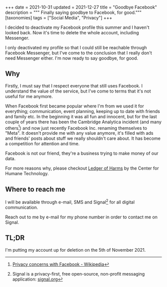+++
date = 2021-10-31
updated = 2021-12-27
title = "Goodbye Facebook"
description = """
Finally saying goodbye to Facebook, for good."""
[taxonomies]
tags = ["Social Media", "Privacy"] 
+++

I decided to deactivate my Facebook profile this summer and I haven't looked
back. Now it's time to delete the whole account, including Messenger.

I only deactivated my profile so that I could still be reachable through
Facebook Messenger, but I've come to the conclusion that I really don't need
Messenger either. I'm now ready to say goodbye, for good.

## Why

Firstly, I must say that I respect everyone that still uses Facebook. I
understand the value of the service, but I've come to terms that it's not useful
for me anymore.

When Facebook first became popular where I'm from we used it for everything;
communication, event planning, keeping up to date with friends and family etc.
In the beginning it was all fun and innocent, but for the last couple of years
there has been the Cambridge Analytica incident (and many others[^1]) and now
just recently Facebook Inc. renaming themselves to "Meta". It doesn't provide me
with any value anymore, it's filled with ads and friends' posts about stuff we
really shouldn't care about. It has become a competition for attention and time.

Facebook is not our friend, they're a business trying to make money of our data.

For more reasons why, please checkout
[Ledger of Harms](https://ledger.humanetech.com/) by the Center for Humane
Technology.

## Where to reach me

I will be available through e-mail, SMS and Signal[^2] for all digital
communication.

Reach out to me by e-mail for my phone number in order to contact me on Signal.

## TL;DR

I'm putting my account up for deletion on the 5th of November 2021.

[^1]:
    [Privacy concerns with Facebook - Wikipedia](https://en.wikipedia.org/wiki/Privacy_concerns_with_Facebook)

[^2]:
    Signal is a privacy-first, free open-source, non-profit messaging
    application: [signal.org](https://signal.org)
